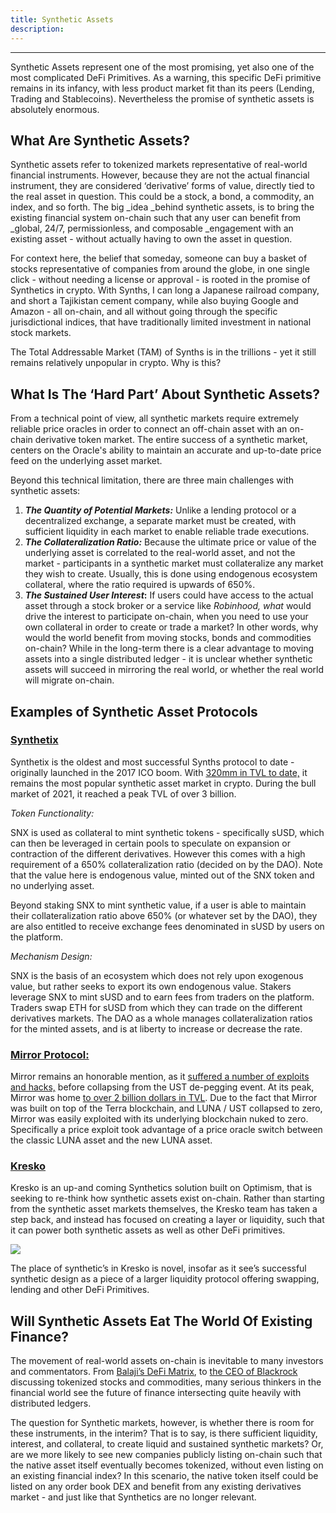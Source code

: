 ```yaml
---
title: Synthetic Assets
description: 
---
```


---


<!-- * Lecture 2: DEX / AMM / Aggregators / Perps 
* Lecture 3: Stablecoins
* Lecture 4: Lending
* Lecture 5: Synthetics
* Lecture 6: Liquidity Solar System and Liquid Staking
* Lecture 7: Prediction Market Design  -->



Synthetic Assets represent one of the most promising, yet also one of the most complicated DeFi Primitives. As a warning, this specific DeFi primitive remains in its infancy, with less product market fit than its peers (Lending, Trading and Stablecoins). Nevertheless the promise of synthetic assets is absolutely enormous. 

## What Are Synthetic Assets?

Synthetic assets refer to tokenized markets representative of real-world financial instruments. However, because they are not the actual financial instrument, they are considered ‘derivative’ forms of value, directly tied to the real asset in question. This could be a stock, a bond, a commodity, an index, and so forth. The big _idea _behind synthetic assets, is to bring the existing financial system on-chain such that any user can benefit from _global, 24/7, permissionless, and composable _engagement with an existing asset - without actually having to own the asset in question. 

For context here, the belief that someday, someone can buy a basket of stocks representative of companies from around the globe, in one single click - without needing a license or approval - is rooted in the promise of Synthetics in crypto. With Synths, I can long a Japanese railroad company, and short a Tajikistan cement company, while also buying Google and Amazon - all on-chain, and all without going through the specific jurisdictional indices, that have traditionally limited investment in national stock markets. 

The Total Addressable Market (TAM) of Synths is in the trillions - yet it still remains relatively unpopular in crypto. Why is this? 

## What Is The ‘Hard Part’ About Synthetic Assets?

From a technical point of view, all synthetic markets require extremely reliable price oracles in order to connect an off-chain asset with an on-chain derivative token market. The entire success of a synthetic market, centers on the Oracle's ability to maintain an accurate and up-to-date price feed on the underlying asset market. 

Beyond this technical limitation, there are three main challenges with synthetic assets: 



1. **_The Quantity of Potential Markets:_** Unlike a lending protocol or a decentralized exchange, a separate market must be created, with sufficient liquidity in each market to enable reliable trade executions. 
2. **_The Collateralization Ratio:_** Because the ultimate price or value of the underlying asset is correlated to the real-world asset, and not the market - participants in a synthetic market must collateralize any market they wish to create. Usually, this is done using endogenous ecosystem collateral, where the ratio required is upwards of 650%. 
3. **_The Sustained User Interest_:** If users could have access to the actual asset through a stock broker or a service like _Robinhood, what_ would drive the interest to participate on-chain, when you need to use your own collateral in order to create or trade a market? In other words, why would the world benefit from moving stocks, bonds and commodities on-chain? While in the long-term there is a clear advantage to moving assets into a single distributed ledger - it is unclear whether synthetic assets will succeed in mirroring the real world, or whether the real world will migrate on-chain. 

## Examples of Synthetic Asset Protocols

### [Synthetix](https://staking.synthetix.io/)
Synthetix is the oldest and most successful Synths protocol to date - originally launched in the 2017 ICO boom. With [320mm in TVL to date,](https://defillama.com/protocol/synthetix) it remains the most popular synthetic asset market in crypto. During the bull market of 2021, it reached a peak TVL of over 3 billion. 

_Token Functionality:_

SNX is used as collateral to mint synthetic tokens - specifically sUSD, which can then be leveraged in certain pools to speculate on expansion or contraction of the different derivatives. However this comes with a high requirement of a 650% collateralization ratio (decided on by the DAO). Note that the value here is endogenous value, minted out of the SNX token and no underlying asset. 

Beyond staking SNX to mint synthetic value, if a user is able to maintain their collateralization ratio above 650% (or whatever set by the DAO), they are also entitled to receive exchange fees denominated in sUSD by users on the platform. 

_Mechanism Design:_

SNX is the basis of an ecosystem which does not rely upon exogenous value, but rather seeks to export its own endogenous value. Stakers leverage SNX to mint sUSD and to earn fees from traders on the platform. Traders swap ETH for sUSD from which they can trade on the different derivatives markets. The DAO as a whole manages collateralization ratios for the minted assets, and is at liberty to increase or decrease the rate.  

### [Mirror Protocol: ](https://mirrorprotocol.app/#/trade)
Mirror remains an honorable mention, as it [suffered a number of exploits and hacks,](https://therecord.media/mirror-protocol-suffers-2-million-exploit-after-90-million-stolen-in-october/#:~:text=Mirror%20Protocol%20was%20built%20on,and%20its%20sister%20token%20Luna.) before collapsing from the UST de-pegging event. At its peak, Mirror was home [to over 2 billion dollars in TVL](https://defillama.com/protocol/mirror). Due to the fact that Mirror was built on top of the Terra blockchain, and LUNA / UST collapsed to zero, Mirror was easily exploited with its underlying blockchain nuked to zero. Specifically a price exploit took advantage of a price oracle switch between the classic LUNA asset and the new LUNA asset. 

### [Kresko](https://www.kresko.fi/) 
Kresko is an up-and coming Synthetics solution built on Optimism, that is seeking to re-think how synthetic assets exist on-chain. Rather than starting from the synthetic asset markets themselves, the Kresko team has taken a step back, and instead has focused on creating a layer or liquidity, such that it can power both synthetic assets as well as other DeFi primitives. 


![](@site/static/img/bootcamp/mod-em-3.5.1.png)


The place of synthetic’s in Kresko is novel, insofar as it see’s successful synthetic design as a piece of a larger liquidity protocol offering swapping, lending and other DeFi Primitives. 

## Will Synthetic Assets Eat The World Of Existing Finance?

The movement of real-world assets on-chain is inevitable to many investors and commentators. From [Balaji’s DeFi Matrix](https://twitter.com/balajis/status/1364626032771272706), to [the CEO of Blackrock ](https://twitter.com/Vic_Vinegar_GMI/status/1598905515253575680?s=20&t=L5w9RT3v_px1pgX0flLNWQ)discussing tokenized stocks and commodities, many serious thinkers in the financial world see the future of finance intersecting quite heavily with distributed ledgers. 

The question for Synthetic markets, however, is whether there is room for these instruments, in the interim? That is to say, is there sufficient liquidity, interest, and collateral, to create liquid and sustained synthetic markets? Or, are we more likely to see new companies publicly listing on-chain such that the native asset itself eventually becomes tokenized, without even listing on an existing financial index? In this scenario, the native token itself could be listed on any order book DEX and benefit from any existing derivatives market - and just like that Synthetics are no longer relevant. 
